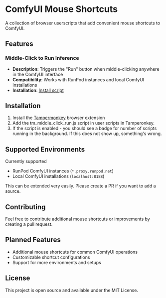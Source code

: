 # ComfyUI Mouse Shortcuts

A collection of browser userscripts that add convenient mouse shortcuts to ComfyUI.

## Features

### Middle-Click to Run Inference
- **Description**: Triggers the "Run" button when middle-clicking anywhere in the ComfyUI interface
- **Compatibility**: Works with RunPod instances and local ComfyUI installations
- **Installation**: [Install script](./tm_middle_click_run.js)

## Installation

1. Install the [Tampermonkey](https://www.tampermonkey.net/) browser extension
2. Add the tm_middle_click_run.js script in user scripts in Tamperonkey.
3. If the script is enabled - you should see a badge for number of scripts running in the background. If this does not show up, something's wrong.

## Supported Environments
Currently supported 
- RunPod ComfyUI instances (`*.proxy.runpod.net`)
- Local ComfyUI installations (`localhost:8188`)

This can be extended very easily. Please create a PR if you want to add a source.

## Contributing

Feel free to contribute additional mouse shortcuts or improvements by creating a pull request.

## Planned Features

- Additional mouse shortcuts for common ComfyUI operations
- Customizable shortcut configurations
- Support for more environments and setups

## License

This project is open source and available under the MIT License.